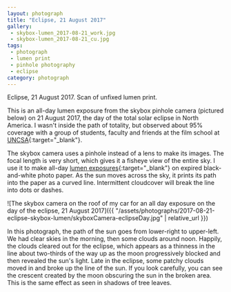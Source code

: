 ```yaml
---
layout: photograph
title: "Eclipse, 21 August 2017"
gallery:
 - skybox-lumen_2017-08-21_work.jpg
 - skybox-lumen_2017-08-21_cu.jpg
tags: 
 - photograph
 - lumen print
 - pinhole photography
 - eclipse
category: photograph
---
```

Eclipse, 21 August 2017.
Scan of unfixed lumen print. 

This is an all-day lumen exposure from the skybox pinhole camera (pictured below) on 21 August 2017, the day of the total solar eclipse in North America. I wasn't inside the path of totality, but observed about 95% coverage with a group of students, faculty and friends at the film school at [UNCSA](http://www.uncsa.edu){:target="_blank"}. 

The skybox camera uses a pinhole instead of a lens to make its images. The focal length is very short, which gives it a fisheye view of the entire sky. I use it to make all-day [lumen exposures](http://masteringphoto.com/photographic-alternative-processes-lumen-prints/){:target="_blank"} on expired black-and-white photo paper. As the sun moves across the sky, it prints its path into the paper as a curved line. Intermittent cloudcover will break the line into dots or dashes. 

![The skybox camera on the roof of my car for an all day exposure on the day of the eclipse, 21 August 2017]({{ "/assets/photographs/2017-08-21-eclipse-skybox-lumen/skyboxCamera-eclipseDay.jpg" | relative_url }})

In this photograph, the path of the sun goes from lower-right to upper-left. We had clear skies in the morning, then some clouds around noon. Happily, the clouds cleared out for the eclipse, which appears as a thinness in the line about two-thirds of the way up as the moon progressively blocked and then revealed the sun's light. Late in the eclipse, some patchy clouds moved in and broke up the line of the sun. If you look carefully, you can see the crescent created by the moon obscuring the sun in the broken area. This is the same effect as seen in shadows of tree leaves.


